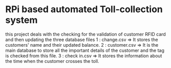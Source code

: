# RPi based automated Toll-collection system

this project deals with the checking for the validation of customer RFID card and then updating the three database files 
1 : change.csv => It stores the customers' name and their updated balance.
2 : customer.csv => It is the main database to store all the important details of the customer and the tag is checked from this file.
3 : check in.csv => It stores the information about the time when the customer crosses the toll.
